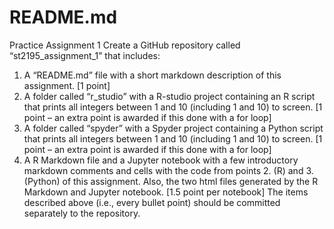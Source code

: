 # README.md
Practice Assignment 1
Create a GitHub repository called “st2195_assignment_1” that includes:
1. A “README.md” file with a short markdown description of this assignment. [1 point]
2. A folder called “r_studio” with a R-studio project containing an R script that prints all integers between 1 and 10 (including 1 and 10) to screen. [1 point – an extra point is awarded if this done with a for loop]
3. A folder called “spyder” with a Spyder project containing a Python script that prints all integers between 1 and 10 (including 1 and 10) to screen. [1 point – an extra point is awarded if this done with a for loop]
4. A R Markdown file and a Jupyter notebook with a few introductory markdown comments and cells with the code from points 2. (R) and 3. (Python) of this assignment. Also, the two html files generated by the R Markdown and Jupyter notebook. [1.5 point per notebook]
The items described above (i.e., every bullet point) should be committed
separately to the repository.
